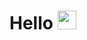 # Hello <img src="[https://raw.githubusercontent.com/MartinHeinz/MartinHeinz/master/wave.gif](https://tenor.com/bKQSx.gif)" width="30px">


